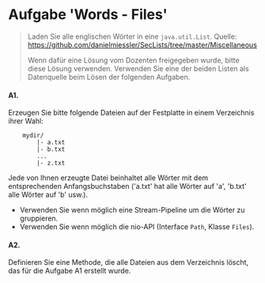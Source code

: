 # Aufgabe 'Words - Files'

> Laden Sie alle englischen Wörter in eine `java.util.List`.
> Quelle: https://github.com/danielmiessler/SecLists/tree/master/Miscellaneous
>
> Wenn dafür eine Lösung vom Dozenten freigegeben wurde, bitte diese Lösung verwenden. 
> Verwenden Sie eine der beiden Listen als Datenquelle beim Lösen der folgenden Aufgaben.

#### A1.
Erzeugen Sie bitte folgende Dateien auf der Festplatte in einem Verzeichnis ihrer Wahl:
	
		mydir/
			|- a.txt
			|- b.txt
			...
			|- z.txt

Jede von Ihnen erzeugte Datei beinhaltet alle Wörter mit dem entsprechenden Anfangsbuchstaben ('a.txt' hat alle Wörter auf 'a',  'b.txt' alle Wörter auf 'b' usw.). 

- Verwenden Sie wenn möglich eine Stream-Pipeline um die Wörter zu gruppieren.
- Verwenden Sie wenn möglich die nio-API (Interface `Path`, Klasse `Files`).

#### A2.
Definieren Sie eine Methode, die alle Dateien aus dem Verzeichnis löscht, das für die Aufgabe A1 erstellt wurde.
 
